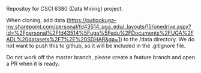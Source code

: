 Repositoy for CSCI 6380 (Data Mining) project.

When cloning, add data (https://outlookuga-my.sharepoint.com/personal/fd43514_uga_edu/_layouts/15/onedrive.aspx?id=%2Fpersonal%2Ffd43514%5Fuga%5Fedu%2FDocuments%2FUGA%2FADL%20datasets%2F7%2E%20SDHAR&ga=1) to the /data directory. We do not want to push this to github, so it will be included in the .gitignore file.

Do not work off the master branch, please create a feature branch and open a PR when it is ready.
